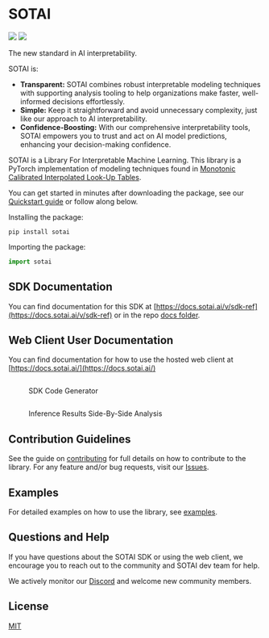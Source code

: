 # SOTAI

[![](https://img.shields.io/pypi/v/sotai)](https://pypi.org/project/sotai/) [![](https://github.com/SOTAI-Labs/sotai/actions/workflows/tests.yml/badge.svg?branch=main)](https://github.com/SOTAI-Labs/sotai/actions/workflows/tests.yml)

The new standard in AI interpretability.

SOTAI is:

* **Transparent:** SOTAI combines robust interpretable modeling techniques with supporting analysis tooling to help organizations make faster, well-informed decisions effortlessly.
* **Simple:** Keep it straightforward and avoid unnecessary complexity, just like our approach to AI interpretability.
* **Confidence-Boosting:** With our comprehensive interpretability tools, SOTAI empowers you to trust and act on AI model predictions, enhancing your decision-making confidence.

SOTAI is a Library For Interpretable Machine Learning. This library is a PyTorch implementation of modeling techniques found in [Monotonic Calibrated Interpolated Look-Up Tables](https://jmlr.org/papers/volume17/15-243/15-243.pdf).&#x20;

You can get started in minutes after downloading the package, see our [Quickstart guide](https://docs.sotai.ai/quickstart) or follow along below.

Installing the package:

```shell
pip install sotai
```

Importing the package:

```python
import sotai
```

## SDK Documentation

You can find documentation for this SDK at [https://docs.sotai.ai/v/sdk-ref](https://docs.sotai.ai/v/sdk-ref) or in the repo [docs folder](./).

## Web Client User Documentation

You can find documentation for how to use the hosted web client at [https://docs.sotai.ai/](https://docs.sotai.ai/)

<figure><img src=".gitbook/assets/sdk_code_generator_reduced_whitespace.png" alt=""><figcaption><p>SDK Code Generator</p></figcaption></figure>

<figure><img src=".gitbook/assets/inference_example_analysis_side_by_side.png" alt=""><figcaption><p>Inference Results Side-By-Side Analysis</p></figcaption></figure>

## Contribution Guidelines

See the guide on [contributing](CONTRIBUTING.md) for full details on how to contribute to the library. For any feature and/or bug requests, visit our [Issues](https://github.com/SOTAI-Labs/sotai/issues).

## Examples

For detailed examples on how to use the library, see [examples](https://github.com/SOTAI-Labs/sotai/tree/main/docs/examples).

## Questions and Help

If you have questions about the SOTAI SDK or using the web client, we encourage you to reach out to the community and SOTAI dev team for help.

We actively monitor our [Discord](https://discord.com/invite/YgGuKtqARH) and welcome new community members.

## License

[MIT](../LICENSE/)
